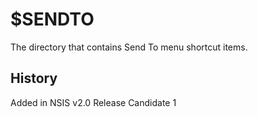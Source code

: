 # $SENDTO

The directory that contains Send To menu shortcut items.

## History

Added in NSIS v2.0 Release Candidate 1
